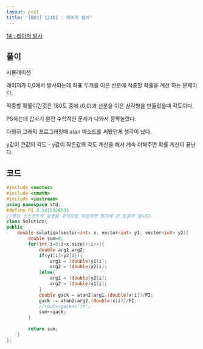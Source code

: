 ```yaml
---
layout: post
title: '[BOJ] 12101 : 레이저 발사'
---
```


[14 : 레이저 발사](https://www.oncoder.com/developer/practice/challenge)

## 풀이

시뮬레이션

레이저가 0,0에서 발사되는데 좌표 두개를 이은 선분에 적중할 확률을 계산 하는 문제이다.

적중할 확률이란것은 180도 중에 (0,0)과 선분을 이은 삼각형을 만들었을때 각도이다.

PS하는데 갑자기 완전 수학적인 문제가 나와서 깜짝놀랐다.

다행히 그래픽 프로그래밍때 atan 메소드를 써봤던게 생각이 났다.

y값이 큰값의 각도 - y값이 작은값의 각도 계산을 해서 계속 더해주면 확률 계산이 끝난다.


## 코드

```cpp
#include <vector>
#include <cmath>
#include <iostream>
using namespace std;
#define PI 3.1415926535
//핵심 소스코드의 설명을 주석으로 작성하면 평가에 큰 도움이 됩니다.
class Solution{
public:
    double solution(vector<int> x, vector<int> y1, vector<int> y2){
        double sum=0;
        for(int i=0;i<x.size();i++){
            double arg1,arg2;
            if(y1[i]>y2[i]){
                arg1 = (double)y1[i];
                arg2 = (double)y2[i];
            }else{
                arg1 = (double)y2[i];
                arg2 = (double)y1[i];
            }
            double gack = atan2(arg1,(double)x[i])/PI;
            gack -= atan2(arg2,(double)x[i])/PI;
            //cout<<gack<<'\n';
            sum+=gack;
        }
        
        return sum;
    }
};
```
